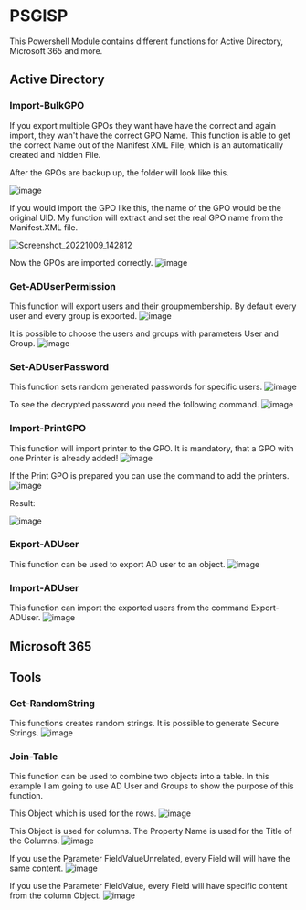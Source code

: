 # PSGISP
This Powershell Module contains different functions for Active Directory, Microsoft 365 and more.

## Active Directory
### Import-BulkGPO
If you export multiple GPOs they want have have the correct and again import, they wan't have the correct GPO Name. This function is able to get the correct Name out of the Manifest XML File, which is an automatically created and hidden File.

After the GPOs are backup up, the folder will look like this.

![image](https://user-images.githubusercontent.com/114616565/194756533-bc2f63ac-d832-470b-b860-155dd49fcba9.png)

If you would import the GPO like this, the name of the GPO would be the original UID. My function will extract and set the real GPO name from the Manifest.XML file.

![Screenshot_20221009_142812](https://user-images.githubusercontent.com/114616565/194756881-08cd2e1b-fb48-4613-acbe-92ff958991be.png)

Now the GPOs are imported correctly.
![image](https://user-images.githubusercontent.com/114616565/194757024-57ce831c-d8b4-4c90-8baa-b19aac399c65.png)

### Get-ADUserPermission
This function will export users and their groupmembership.
By default every user and every group is exported.
![image](https://user-images.githubusercontent.com/114616565/194775663-2b2bfa61-10d7-4b5a-826f-2ae7771c8f0d.png)

It is possible to choose the users and groups with parameters User and Group.
![image](https://user-images.githubusercontent.com/114616565/194775615-96f94672-0a0e-4af8-86b6-8a1c41f880cd.png)

### Set-ADUserPassword
This function sets random generated passwords for specific users.
![image](https://user-images.githubusercontent.com/114616565/194776336-b2a63053-4448-4f88-82c6-d119b93d2b7f.png)

To see the decrypted password you need the following command.
![image](https://user-images.githubusercontent.com/114616565/194776409-9a1e04e4-69a7-48cd-8721-50a192ac0aec.png)

### Import-PrintGPO
This function will import printer to the GPO.
It is mandatory, that a GPO with one Printer is already added!
![image](https://user-images.githubusercontent.com/114616565/194777089-a9369c90-6b6d-41e0-b414-3487535a66cb.png)

If the Print GPO is prepared you can use the command to add the printers.
![image](https://user-images.githubusercontent.com/114616565/194777154-387c8ef7-1a35-4b8a-963c-3a7599a3a22d.png)

Result:

![image](https://user-images.githubusercontent.com/114616565/194777178-a4e52518-740c-453c-83fa-14090977816f.png)

### Export-ADUser
This function can be used to export AD user to an object.
![image](https://user-images.githubusercontent.com/114616565/194777522-7b79b6ca-ac6c-40ce-ba88-f1783c7e8ada.png)

### Import-ADUser
This function can import the exported users from the command Export-ADUser.
![image](https://user-images.githubusercontent.com/114616565/194778084-097a1721-d22d-4d6c-9657-bbb448012aa7.png)

## Microsoft 365


## Tools
### Get-RandomString
This functions creates random strings. It is possible to generate Secure Strings.
![image](https://user-images.githubusercontent.com/114616565/194757684-cfba9edd-6195-4ace-a179-f7abf924b251.png)

### Join-Table
This function can be used to combine two objects into a table.
In this example I am going to use AD User and Groups to show the purpose of this function.

This Object which is used for the rows.
![image](https://user-images.githubusercontent.com/114616565/194774695-e3658f41-e44e-4d64-be87-32aa744162b1.png)

This Object is used for columns. The Property Name is used for the Title of the Columns. 
![image](https://user-images.githubusercontent.com/114616565/194774750-b9c66d66-8a21-4184-b6dc-640ee587a024.png)

If you use the Parameter FieldValueUnrelated, every Field will will have the same content.
![image](https://user-images.githubusercontent.com/114616565/194774908-0170063b-aa67-4d6d-a72f-73ca5b1ac365.png)

If you use the Parameter FieldValue, every Field will have specific content from the column Object.
![image](https://user-images.githubusercontent.com/114616565/194774963-e84e7ef7-a661-4186-adb7-11b8f395a1cf.png)
